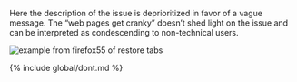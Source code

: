 Here the description of the issue is deprioritized in favor of a vague message. The “web pages get cranky” doesn’t shed light on the issue and can be interpreted as condescending to non-technical users.

![example from firefox55 of restore tabs](../images/copy/tone-voice/voice-and-tone-dont-1.svg)

{% include global/dont.md %}
